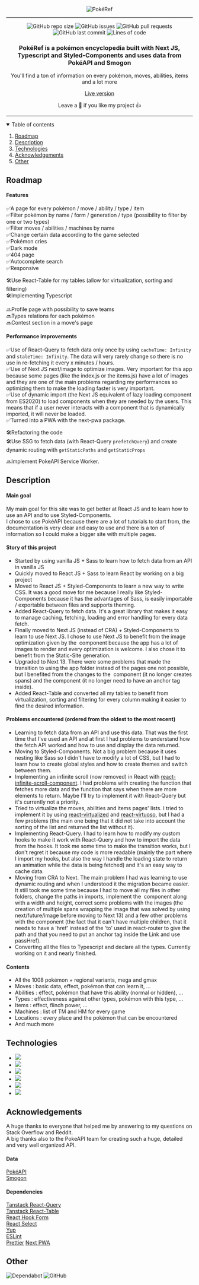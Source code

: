 <div align="center">
  
  ![PokéRef](/public/readme%20images/Pok%C3%A9Ref.png)
</div>

---

<div align="center">

![GitHub repo size](https://img.shields.io/github/repo-size/thibaudbrault/pokeref)
![GitHub issues](https://img.shields.io/github/issues/thibaudbrault/pokeref)
![GitHub pull requests](https://img.shields.io/github/issues-pr/thibaudbrault/pokeref)
![GitHub last commit](https://img.shields.io/github/last-commit/thibaudbrault/pokeref)
![Lines of code](https://img.shields.io/tokei/lines/github/thibaudbrault/pokeref)

</div>

<h3 align="center">PokéRef is a pokémon encyclopedia built with Next JS, Typescript and Styled-Components and uses data from PokéAPI and Smogon</h3>  
<p align="center">You'll find a ton of information on every pokémon, moves, abilities, items and a lot more</p>  
<div align="center">
  <a href="https://pokeref.app/">Live version</a>  
</div>  
  
<p align="center">Leave a 🌟 if you like my project 👍</p>

---

<details open="open">  
  <summary>Table of contents</summary>

1.  [Roadmap](#roadmap)
2.  [Description](#description)
3.  [Technologies](#technologies)
4.  [Acknowledgements](#acknowledgements)
5.  [Other](#other)

</details>

<h2 id="roadmap">Roadmap</h2>

<h4>Features</h4>

✅A page for every pokémon / move / ability / type / item  
✅Filter pokémon by name / form / generation / type (possibility to filter by one or two types)  
✅Filter moves / abilities / machines by name  
✅Change certain data according to the game selected  
✅Pokémon cries  
✅Dark mode  
✅404 page  
✅Autocomplete search  
✅Responsive

🛠Use React-Table for my tables (allow for virtualization, sorting and filtering)  
🛠Implementing Typescript

🔜Profile page with possibility to save teams  
🔜Types relations for each pokémon  
🔜Contest section in a move's page

<h4>Performance improvements</h4>

✅Use of React-Query to fetch data only once by using `cacheTime: Infinity` and `staleTime: Infinity`. The data will very rarely change so there is no use in re-fetching it every x minutes / hours.  
✅Use of Next JS next/image to optimize images. Very important for this app because some pages (like the index.js or the items.js) have a lot of images and they are one of the main problems regarding my performances so optimizing them to make the loading faster is very important.  
✅Use of dynamic import (the Next JS equivalent of lazy loading component from ES2020) to load components when they are needed by the users. This means that if a user never interacts with a component that is dynamically imported, it will never be loaded.  
✅Turned into a PWA with the next-pwa package.

🛠Refactoring the code  
🛠Use SSG to fetch data (with React-Query `prefetchQuery`) and create dynamic routing with `getStaticPaths` and `getStaticProps`  

🔜Implement PokeAPI Service Worker.

<h2 id="description">Description</h2>

<h4>Main goal</h4>

My main goal for this site was to get better at React JS and to learn how to use an API and to use Styled-Components.  
I chose to use PokéAPI because there are a lot of tutorials to start from, the documentation is very clear and easy to use and there is a ton of information so I could make a bigger site with multiple pages.

<h4>Story of this project</h4>

- Started by using vanilla JS + Sass to learn how to fetch data from an API in vanilla JS
- Quickly moved to React JS + Sass to learn React by working on a big project
- Moved to React JS + Styled-Components to learn a new way to write CSS. It was a good move for me because I really like Styled-Components because it has the advantages of Sass, is easily importable / exportable between files and supports theming.
- Added React-Query to fetch data. It's a great library that makes it easy to manage caching, fetching, loading and error handling for every data fetch.
- Finally moved to Next JS (instead of CRA) + Styled-Components to learn to use Next JS. I chose to use Next JS to benefit from the image optimization given by the <Image /> component because the app has a lot of images to render and every optimization is welcome. I also chose it to benefit from the Static-Site generation.
- Upgraded to Next 13. There were some problems that made the transition to using the app folder instead of the pages one not possible, but I benefited from the changes to the <Image /> component (it no longer creates spans) and the <Link /> component (it no longer need to have an anchor tag inside).
- Added React-Table and converted all my tables to benefit from virtualization, sorting and filtering for every column making it easier to find the desired information.

<h4>Problems encountered (ordered from the oldest to the most recent)</h4>

- Learning to fetch data from an API and use this data. That was the first time that I've used an API and at first I had problems to understand how the fetch API worked and how to use and display the data returned.
- Moving to Styled-Components. Not a big problem because it uses nesting like Sass so I didn't have to modify a lot of CSS, but I had to learn how to create global styles and how to create themes and switch between them.
- Implementing an infinite scroll (now removed) in React with <a href="https://www.npmjs.com/package/react-infinite-scroll-component" target="_blank">react-infinite-scroll-component</a>. I had problems with creating the function that fetches more data and the function that says when there are more elements to return. Maybe I'll try to implement it with React-Query but it's currently not a priority.
- Tried to virtualize the moves, abilities and items pages' lists. I tried to implement it by using <a href="https://github.com/bvaughn/react-virtualized" target="_blank">react-virtualized</a> and <a href="https://github.com/petyosi/react-virtuoso" target="_blank">react-virtuoso</a>, but I had a few problems (the main one being that it did not take into account the sorting of the list and returned the list without it).
- Implementing React-Query. I had to learn how to modify my custom hooks to make it work with React-Query and how to import the data from the hooks. It took me some time to make the transition works, but I don't regret it because my code is more readable (mainly the part where I import my hooks, but also the way I handle the loading state to return an animation while the data is being fetched) and it's an easy way to cache data.
- Moving from CRA to Next. The main problem I had was learning to use dynamic routing and when I understood it the migration became easier. It still took me some time because I had to move all my files in other folders, change the paths in imports, implement the <Image /> component along with a width and height, correct some problems with the images (the creation of multiple spans wrapping the image that was solved by using next/future/image before moving to Next 13) and a few other problems with the <Link /> component (the fact that it can't have multiple children, that it needs to have a 'href' instead of the 'to' used in react-router to give the path and that you need to put an anchor tag inside the Link and use passHref).
- Converting all the files to Typescript and declare all the types. Currently working on it and nearly finished.

<h4>Contents</h4>

- All the 1008 pokémon + regional variants, mega and gmax
- Moves : basic data, effect, pokémon that can learn it, ...
- Abilities : effect, pokémon that have this ability (normal or hidden), ...
- Types : effectiveness against other types, pokémon with this type, ...
- Items : effect, flinch power, ...
- Machines : list of TM and HM for every game
- Locations : every place and the pokémon that can be encountered
- And much more

<h2 id="technologies">Technologies</h2>

- <img src="https://img.shields.io/badge/react-%2320232a.svg?style=for-the-badge&logo=react&logoColor=%2361DAFB" />
- <img src="https://img.shields.io/badge/typescript-%23007ACC.svg?style=for-the-badge&logo=typescript&logoColor=white" />
- <img src="https://img.shields.io/badge/Next-black?style=for-the-badge&logo=next.js&logoColor=white" />
- <img src="https://img.shields.io/badge/styled--components-DB7093?style=for-the-badge&logo=styled-components&logoColor=white" />
- <img src="https://img.shields.io/badge/Firebase-039BE5?style=for-the-badge&logo=Firebase&logoColor=white" />
- <img src="https://img.shields.io/badge/netlify-%23000000.svg?style=for-the-badge&logo=netlify&logoColor=#00C7B7" />

<h2 id="acknowledgements">Acknowledgements</h2>

A huge thanks to everyone that helped me by answering to my questions on Stack Overflow and Reddit.  
A big thanks also to the PokeAPI team for creating such a huge, detailed and very well organized API.

<h4>Data</h4>

<a href="https://pokeapi.co/docs/v2" target="_blank">PokéAPI</a>  
<a href="https://github.com/pkmn/smogon" target="_blank">Smogon</a>

<h4>Dependencies</h4>

<a href="https://www.npmjs.com/package/@tanstack/react-query" target="_blank">Tanstack React-Query</a>  
<a href="https://www.npmjs.com/package/@tanstack/react-table" target="_blank">Tanstack React-Table</a>  
<a href="https://www.npmjs.com/package/react-hook-form" target="_blank">React Hook Form</a>  
<a href="https://www.npmjs.com/package/react-select" target="_blank">React Select</a>  
<a href="https://www.npmjs.com/package/yup" target="_blank">Yup</a>  
<a href="https://www.npmjs.com/package/eslint" target="_blank">ESLint</a>  
<a href="https://www.npmjs.com/package/prettier" target="_blank">Prettier</a>
<a href="https://www.npmjs.com/package/next-pwa" target="_blank">Next PWA</a>

<h2 id="other">Other</h2>

![Dependabot](https://img.shields.io/badge/dependabot-025E8C?style=for-the-badge&logo=dependabot&logoColor=white)
![GitHub](https://img.shields.io/github/license/thibaudbrault/pokeref)
